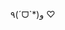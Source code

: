 
<!---
ashleyh12/ashleyh12 is a ✨ special ✨ repository because its `README.md` (this file) appears on your GitHub profile.
You can click the Preview link to take a look at your changes.
--->

٩(ˊᗜˋ*)و ♡
